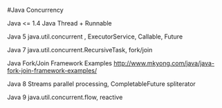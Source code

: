 #Java Concurrency

Java <= 1.4
Java Thread + Runnable

Java 5 
java.util.concurrent , ExecutorService, Callable<T>, Future<T>

Java 7
java.util.concurrent.RecursiveTask, fork/join 

Java Fork/Join Framework Examples
http://www.mkyong.com/java/java-fork-join-framework-examples/

Java 8 
Streams parallel processing, CompletableFuture
spliterator

Java 9
java.util.concurrent.flow, reactive

